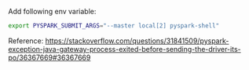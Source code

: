 
Add following env variable:
```bash
export PYSPARK_SUBMIT_ARGS="--master local[2] pyspark-shell"
```

Reference:
https://stackoverflow.com/questions/31841509/pyspark-exception-java-gateway-process-exited-before-sending-the-driver-its-po/36367669#36367669